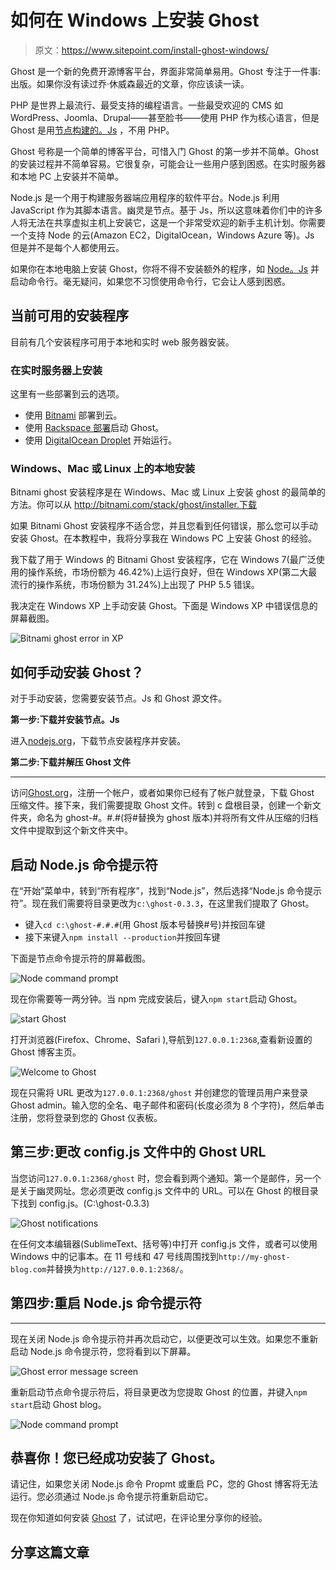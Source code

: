 # 如何在 Windows 上安装 Ghost

> 原文：<https://www.sitepoint.com/install-ghost-windows/>

Ghost 是一个新的免费开源博客平台，界面非常简单易用。Ghost 专注于一件事:出版。如果你没有读过乔·休威森最近的文章，你应该读一读。

PHP 是世界上最流行、最受支持的编程语言。一些最受欢迎的 CMS 如 WordPress、Joomla、Drupal——甚至脸书——使用 PHP 作为核心语言，但是 Ghost 是用[节点构建的。Js](http://nodejs.org/) ，不用 PHP。

Ghost 号称是一个简单的博客平台，可惜入门 Ghost 的第一步并不简单。Ghost 的安装过程并不简单容易。它很复杂，可能会让一些用户感到困惑。在实时服务器和本地 PC 上安装并不简单。

Node.js 是一个用于构建服务器端应用程序的软件平台。Node.js 利用 JavaScript 作为其脚本语言。幽灵是节点。基于 Js，所以这意味着你们中的许多人将无法在共享虚拟主机上安装它，这是一个非常受欢迎的新手主机计划。你需要一个支持 Node 的云(Amazon EC2，DigitalOcean，Windows Azure 等)。Js 但是并不是每个人都使用云。

如果你在本地电脑上安装 Ghost，你将不得不安装额外的程序，如 [Node。Js](http://nodejs.org/) 并启动命令行。毫无疑问，如果您不习惯使用命令行，它会让人感到困惑。

## 当前可用的安装程序

目前有几个安装程序可用于本地和实时 web 服务器安装。

### 在实时服务器上安装

这里有一些部署到云的选项。

*   使用 [Bitnami](http://wiki.bitnami.com/Applications/BitNami_Ghost) 部署到云。
*   使用 [Rackspace 部署](http://developer.rackspace.com/blog/launch-ghost-with-rackspace-deployments.html)启动 Ghost。
*   使用 [DigitalOcean Droplet](https://www.digitalocean.com/community/articles/how-to-use-the-digitalocean-ghost-application) 开始运行。

### Windows、Mac 或 Linux 上的本地安装

Bitnami ghost 安装程序是在 Windows、Mac 或 Linux 上安装 ghost 的最简单的方法。你可以从 http://bitnami.com/stack/ghost/installer.下载

如果 Bitnami Ghost 安装程序不适合您，并且您看到任何错误，那么您可以手动安装 Ghost。在本教程中，我将分享我在 Windows PC 上安装 Ghost 的经验。

我下载了用于 Windows 的 Bitnami Ghost 安装程序，它在 Windows 7(最广泛使用的操作系统，市场份额为 46.42%)上运行良好，但在 Windows XP(第二大最流行的操作系统，市场份额为 31.24%)上出现了 PHP 5.5 错误。

我决定在 Windows XP 上手动安装 Ghost。下面是 Windows XP 中错误信息的屏幕截图。

![Bitnami ghost error in XP](img/f92a4981f2278757d7d9e9a4dfd5a040.png)

## 如何手动安装 Ghost？

对于手动安装，您需要安装节点。Js 和 Ghost 源文件。

**第一步:下载并安装节点。Js**

进入[nodejs.org](http://nodejs.org)，下载节点安装程序并安装。

**第二步:下载并解压 Ghost 文件**

* * *

访问[Ghost.org](http://ghost.org)，注册一个帐户，或者如果你已经有了帐户就登录，下载 Ghost 压缩文件。接下来，我们需要提取 Ghost 文件。转到 c 盘根目录，创建一个新文件夹，命名为 ghost-#。#.#(将#替换为 ghost 版本)并将所有文件从压缩的归档文件中提取到这个新文件夹中。

## 启动 Node.js 命令提示符

在“开始”菜单中，转到“所有程序”，找到“Node.js”，然后选择“Node.js 命令提示符”。现在我们需要将目录更改为`c:\ghost-0.3.3`，在这里我们提取了 Ghost。

*   键入`cd c:\ghost-#.#.#`(用 Ghost 版本号替换#号)并按回车键
*   接下来键入`npm install --production`并按回车键

下面是节点命令提示符的屏幕截图。

![Node command prompt](img/837a8ed24d485b299ebf1e2c9ca220a7.png)

现在你需要等一两分钟。当 npm 完成安装后，键入`npm start`启动 Ghost。

![start Ghost](img/9ad8a21d9f9839a3ba912541f4065083.png)

打开浏览器(Firefox、Chrome、Safari ),导航到`127.0.0.1:2368`,查看新设置的 Ghost 博客主页。

![Welcome to Ghost](img/15f00b0cbf88dfc2f220e6fc9d10c757.png)

现在只需将 URL 更改为`127.0.0.1:2368/ghost` 并创建您的管理员用户来登录 Ghost admin。输入您的全名、电子邮件和密码(长度必须为 8 个字符)，然后单击注册，您将登录到您的 Ghost 仪表板。

## 第三步:更改 config.js 文件中的 Ghost URL

当您访问`127.0.0.1:2368/ghost` 时，您会看到两个通知。第一个是邮件，另一个是关于幽灵网址。您必须更改 config.js 文件中的 URL。可以在 Ghost 的根目录下找到 config.js。(C:\ghost-0.3.3)

![Ghost notifications](img/5a76832ed4d15061c8655239303ca22d.png)

在任何文本编辑器(SublimeText、括号等)中打开 config.js 文件，或者可以使用 Windows 中的记事本。在 11 号线和 47 号线周围找到`http://my-ghost-blog.com`并替换为`http://127.0.0.1:2368/`。

## 第四步:重启 Node.js 命令提示符

* * *

现在关闭 Node.js 命令提示符并再次启动它，以便更改可以生效。如果您不重新启动 Node.js 命令提示符，您将看到以下屏幕。

![Ghost error message screen](img/7deb6670432541b4e653868faf3f9801.png)

重新启动节点命令提示符后，将目录更改为您提取 Ghost 的位置，并键入`npm start`启动 Ghost blog。

![Node command prompt](img/208b7325f74a87fa830772cf43e25bb9.png)

## 恭喜你！您已经成功安装了 Ghost。

请记住，如果您关闭 Node.js 命令 Propmt 或重启 PC，您的 Ghost 博客将无法运行。您必须通过 Node.js 命令提示符重新启动它。

现在你知道如何安装 [Ghost](https://ghost.org/) 了，试试吧，在评论里分享你的经验。

## 分享这篇文章